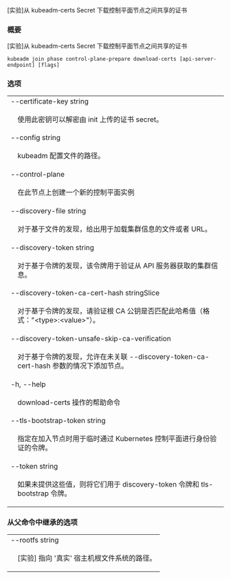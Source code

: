 <!--
The file is auto-generated from the Go source code of the component using a generic
[generator](https://github.com/kubernetes-sigs/reference-docs/). To learn how
to generate the reference documentation, please read
[Contributing to the reference documentation](/docs/contribute/generate-ref-docs/).
To update the reference content, please follow the  
[Contributing upstream](/docs/contribute/generate-ref-docs/contribute-upstream/)
guide. You can file document formatting bugs against the
[reference-docs](https://github.com/kubernetes-sigs/reference-docs/) project.
-->

<!-- 
[EXPERIMENTAL] Download certificates shared among control-plane nodes from the kubeadm-certs Secret 
-->
[实验]从 kubeadm-certs Secret 下载控制平面节点之间共享的证书

<!--
### Synopsis
-->

### 概要

<!--
[EXPERIMENTAL] Download certificates shared among control-plane nodes from the kubeadm-certs Secret
-->

[实验]从 kubeadm-certs Secret 下载控制平面节点之间共享的证书

```
kubeadm join phase control-plane-prepare download-certs [api-server-endpoint] [flags]
```

<!--
### Options
-->

### 选项

   <table style="width: 100%; table-layout: fixed;">
<colgroup>
<col span="1" style="width: 10px;" />
<col span="1" />
</colgroup>
<tbody>

<tr>
<td colspan="2">--certificate-key string</td>
</tr>
<tr>
<td></td><td style="line-height: 130%; word-wrap: break-word;">
<!--
<p>Use this key to decrypt the certificate secrets uploaded by init.</p>
-->
<p>使用此密钥可以解密由 init 上传的证书 secret。</p>
</td>
</tr>

<tr>
<td colspan="2">--config string</td>
</tr>
<tr>
<td></td><td style="line-height: 130%; word-wrap: break-word;">
<!--
<p>Path to kubeadm config file.</p>
-->
<p>kubeadm 配置文件的路径。</p>
</td>
</tr>

<tr>
<td colspan="2">--control-plane</td>
</tr>
<tr>
<td></td><td style="line-height: 130%; word-wrap: break-word;">
<!--
<p>Create a new control plane instance on this node</p>
-->
<p>在此节点上创建一个新的控制平面实例</p>
</td>
</tr>

<tr>
<td colspan="2">--discovery-file string</td>
</tr>
<tr>
<td></td><td style="line-height: 130%; word-wrap: break-word;">
<!--
<p>For file-based discovery, a file or URL from which to load cluster information.</p>
-->
<p>对于基于文件的发现，给出用于加载集群信息的文件或者 URL。</p>
</td>
</tr>

<tr>
<td colspan="2">--discovery-token string</td>
</tr>
<tr>
<td></td><td style="line-height: 130%; word-wrap: break-word;">
<!--
<p>For token-based discovery, the token used to validate cluster information fetched from the API server.</p>
-->
<p>对于基于令牌的发现，该令牌用于验证从 API 服务器获取的集群信息。</p>
</td>
</tr>

<tr>
<td colspan="2">--discovery-token-ca-cert-hash stringSlice</td>
</tr>
<tr>
<td></td><td style="line-height: 130%; word-wrap: break-word;">
<!--
<p>For token-based discovery, validate that the root CA public key matches this hash (format: "&lt;type&gt;:&lt;value&gt;").</p>
-->
<p>对于基于令牌的发现，请验证根 CA 公钥是否匹配此哈希值（格式："&lt;type&gt;:&lt;value&gt;"）。</p>
</td>
</tr>

<tr>
<td colspan="2">--discovery-token-unsafe-skip-ca-verification</td>
</tr>
<tr>
<td></td><td style="line-height: 130%; word-wrap: break-word;">
<!--
<p>For token-based discovery, allow joining without --discovery-token-ca-cert-hash pinning.</p>
-->
<p>对于基于令牌的发现，允许在未关联 --discovery-token-ca-cert-hash 参数的情况下添加节点。</p>
</td>
</tr>

<tr>
<td colspan="2">-h, --help</td>
</tr>
<tr>
<td></td><td style="line-height: 130%; word-wrap: break-word;">
<!--
<p>help for download-certs</p>
-->
<p>download-certs 操作的帮助命令</p>
</td>
</tr>

<tr>
<td colspan="2">--tls-bootstrap-token string</td>
</tr>
<tr>
<td></td><td style="line-height: 130%; word-wrap: break-word;">
<!--
<p>Specify the token used to temporarily authenticate with the Kubernetes Control Plane while joining the node.</p>
-->
<p>指定在加入节点时用于临时通过 Kubernetes 控制平面进行身份验证的令牌。</p>
</td>
</tr>

<tr>
<td colspan="2">--token string</td>
</tr>
<tr>
<td></td><td style="line-height: 130%; word-wrap: break-word;">
<!--
<p>Use this token for both discovery-token and tls-bootstrap-token when those values are not provided.</p>
-->
<p>如果未提供这些值，则将它们用于 discovery-token 令牌和 tls-bootstrap 令牌。</p>
</td>
</tr>

</tbody>
</table>

<!--
### Options inherited from parent commands
-->

### 从父命令中继承的选项

   <table style="width: 100%; table-layout: fixed;">
<colgroup>
<col span="1" style="width: 10px;" />
<col span="1" />
</colgroup>
<tbody>

<tr>
<td colspan="2">--rootfs string</td>
</tr>
<tr>
<td></td><td style="line-height: 130%; word-wrap: break-word;">
<!--
<p>[EXPERIMENTAL] The path to the 'real' host root filesystem.</p>
-->
<p>[实验] 指向 '真实' 宿主机根文件系统的路径。</p>
</td>
</tr>

</tbody>
</table>

